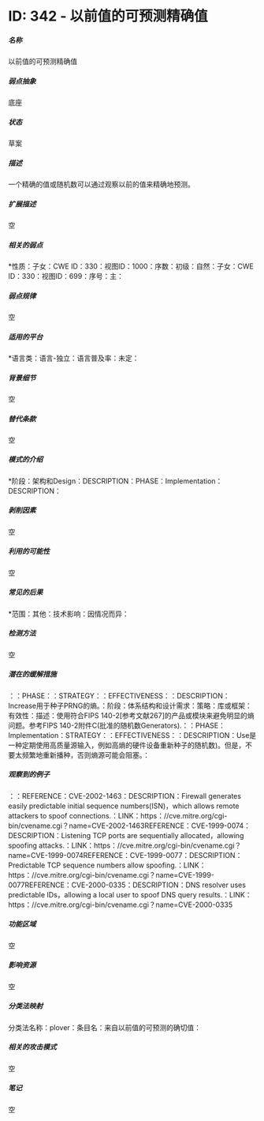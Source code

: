 # ID: 342 - 以前值的可预测精确值
<h5>名称</h5>以前值的可预测精确值
<h5>弱点抽象</h5>底座
<h5>状态</h5>草案
<h5>描述</h5>一个精确的值或随机数可以通过观察以前的值来精确地预测。
<h5>扩展描述</h5>空
<h5>相关的弱点</h5>*性质：子女：CWE ID：330：视图ID：1000：序数：初级：自然：子女：CWE ID：330：视图ID：699：序号：主：
<h5>弱点规律</h5>空
<h5>适用的平台</h5>*语言类：语言-独立：语言普及率：未定：
<h5>背景细节</h5>空
<h5>替代条款</h5>空
<h5>模式的介绍</h5>*阶段：架构和Design：DESCRIPTION：PHASE：Implementation：DESCRIPTION：
<h5>剥削因素</h5>空
<h5>利用的可能性</h5>空
<h5>常见的后果</h5>*范围：其他：技术影响：因情况而异：
<h5>检测方法</h5>空
<h5>潜在的缓解措施</h5>：：PHASE：：STRATEGY：：EFFECTIVENESS：：DESCRIPTION：Increase用于种子PRNG的熵。：阶段：体系结构和设计需求：策略：库或框架：有效性：描述：使用符合FIPS 140-2[参考文献267]的产品或模块来避免明显的熵问题。参考FIPS 140-2附件C(批准的随机数Generators).：：PHASE：Implementation：STRATEGY：：EFFECTIVENESS：：DESCRIPTION：Use是一种定期使用高质量源输入，例如高熵的硬件设备重新种子的随机数)。但是，不要太频繁地重新播种，否则熵源可能会阻塞。：
<h5>观察到的例子</h5>：：REFERENCE：CVE-2002-1463：DESCRIPTION：Firewall generates easily predictable initial sequence numbers(ISN)，which allows remote attackers to spoof connections.：LINK：https：//cve.mitre.org/cgi-bin/cvename.cgi？name=CVE-2002-1463REFERENCE：CVE-1999-0074：DESCRIPTION：Listening TCP ports are sequentially allocated，allowing spoofing attacks.：LINK：https：//cve.mitre.org/cgi-bin/cvename.cgi？name=CVE-1999-0074REFERENCE：CVE-1999-0077：DESCRIPTION：Predictable TCP sequence numbers allow spoofing.：LINK：https：//cve.mitre.org/cgi-bin/cvename.cgi？name=CVE-1999-0077REFERENCE：CVE-2000-0335：DESCRIPTION：DNS resolver uses predictable IDs，allowing a local user to spoof DNS query results.：LINK：https：//cve.mitre.org/cgi-bin/cvename.cgi？name=CVE-2000-0335
<h5>功能区域</h5>空
<h5>影响资源</h5>空
<h5>分类法映射</h5>分类法名称：plover：条目名：来自以前值的可预测的确切值：
<h5>相关的攻击模式</h5>空
<h5>笔记</h5>空

